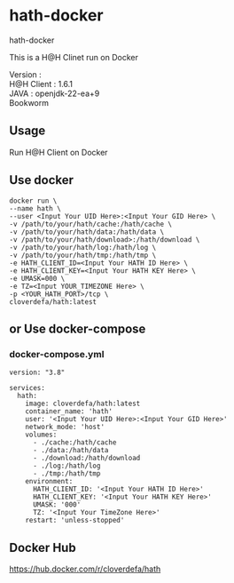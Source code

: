 # hath-docker    
    
hath-docker   
   
This is a H@H Clinet run on Docker   
   
Version :   
H@H Client : 1.6.1   
JAVA : openjdk-22-ea+9   
Bookworm
   
## Usage  
Run H@H Client on Docker  
   
## Use docker  
```
docker run \
--name hath \
--user <Input Your UID Here>:<Input Your GID Here> \
-v /path/to/your/hath/cache:/hath/cache \
-v /path/to/your/hath/data:/hath/data \ 
-v /path/to/your/hath/download>:/hath/download \
-v /path/to/your/hath/log:/hath/log \
-v /path/to/your/hath/tmp:/hath/tmp \
-e HATH_CLIENT_ID=<Input Your HATH ID Here> \
-e HATH_CLIENT_KEY=<Input Your HATH KEY Here> \
-e UMASK=000 \
-e TZ=<Input YOUR_TIMEZONE Here> \
-p <YOUR_HATH_PORT>/tcp \
cloverdefa/hath:latest
```

    
## or Use docker-compose    
    
### docker-compose.yml

```
version: "3.8"

services:
  hath:  
    image: cloverdefa/hath:latest
    container_name: 'hath'
    user: '<Input Your UID Here>:<Input Your GID Here>'
    network_mode: 'host'
    volumes:
      - ./cache:/hath/cache
      - ./data:/hath/data  
      - ./download:/hath/download
      - ./log:/hath/log
      - ./tmp:/hath/tmp
    environment:
      HATH_CLIENT_ID: '<Input Your HATH ID Here>'
      HATH_CLIENT_KEY: '<Input Your HATH KEY Here>'
      UMASK: '000'
      TZ: '<Input Your TimeZone Here>'
    restart: 'unless-stopped'
```
   
## Docker Hub

https://hub.docker.com/r/cloverdefa/hath
